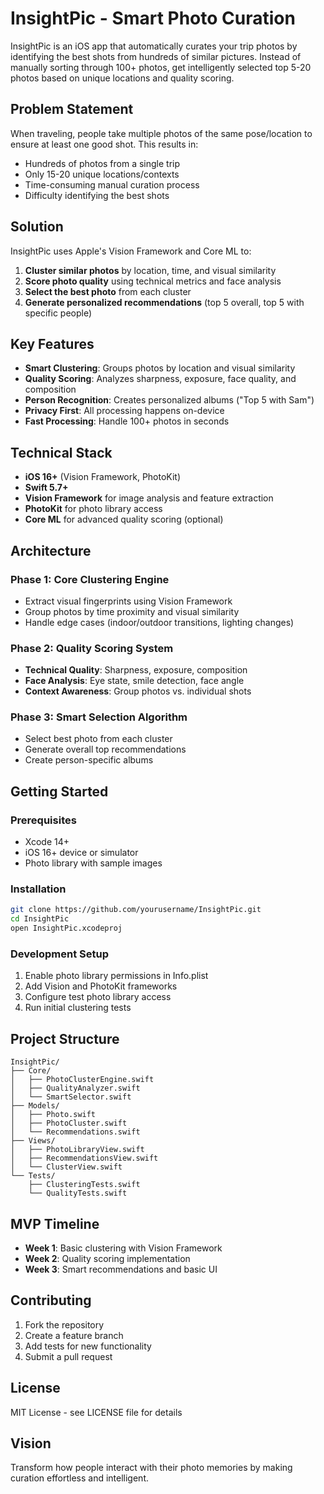 # InsightPic - Smart Photo Curation

InsightPic is an iOS app that automatically curates your trip photos by identifying the best shots from hundreds of similar pictures. Instead of manually sorting through 100+ photos, get intelligently selected top 5-20 photos based on unique locations and quality scoring.

## Problem Statement

When traveling, people take multiple photos of the same pose/location to ensure at least one good shot. This results in:
- Hundreds of photos from a single trip
- Only 15-20 unique locations/contexts
- Time-consuming manual curation process
- Difficulty identifying the best shots

## Solution

InsightPic uses Apple's Vision Framework and Core ML to:
1. **Cluster similar photos** by location, time, and visual similarity
2. **Score photo quality** using technical metrics and face analysis
3. **Select the best photo** from each cluster
4. **Generate personalized recommendations** (top 5 overall, top 5 with specific people)

## Key Features

- **Smart Clustering**: Groups photos by location and visual similarity
- **Quality Scoring**: Analyzes sharpness, exposure, face quality, and composition
- **Person Recognition**: Creates personalized albums ("Top 5 with Sam")
- **Privacy First**: All processing happens on-device
- **Fast Processing**: Handle 100+ photos in seconds

## Technical Stack

- **iOS 16+** (Vision Framework, PhotoKit)
- **Swift 5.7+**
- **Vision Framework** for image analysis and feature extraction
- **PhotoKit** for photo library access
- **Core ML** for advanced quality scoring (optional)

## Architecture

### Phase 1: Core Clustering Engine
- Extract visual fingerprints using Vision Framework
- Group photos by time proximity and visual similarity
- Handle edge cases (indoor/outdoor transitions, lighting changes)

### Phase 2: Quality Scoring System
- **Technical Quality**: Sharpness, exposure, composition
- **Face Analysis**: Eye state, smile detection, face angle
- **Context Awareness**: Group photos vs. individual shots

### Phase 3: Smart Selection Algorithm
- Select best photo from each cluster
- Generate overall top recommendations
- Create person-specific albums

## Getting Started

### Prerequisites
- Xcode 14+
- iOS 16+ device or simulator
- Photo library with sample images

### Installation
```bash
git clone https://github.com/yourusername/InsightPic.git
cd InsightPic
open InsightPic.xcodeproj
```

### Development Setup
1. Enable photo library permissions in Info.plist
2. Add Vision and PhotoKit frameworks
3. Configure test photo library access
4. Run initial clustering tests

## Project Structure
```
InsightPic/
├── Core/
│   ├── PhotoClusterEngine.swift
│   ├── QualityAnalyzer.swift
│   └── SmartSelector.swift
├── Models/
│   ├── Photo.swift
│   ├── PhotoCluster.swift
│   └── Recommendations.swift
├── Views/
│   ├── PhotoLibraryView.swift
│   ├── RecommendationsView.swift
│   └── ClusterView.swift
└── Tests/
    ├── ClusteringTests.swift
    └── QualityTests.swift
```

## MVP Timeline
- **Week 1**: Basic clustering with Vision Framework
- **Week 2**: Quality scoring implementation
- **Week 3**: Smart recommendations and basic UI

## Contributing
1. Fork the repository
2. Create a feature branch
3. Add tests for new functionality
4. Submit a pull request

## License
MIT License - see LICENSE file for details

## Vision
Transform how people interact with their photo memories by making curation effortless and intelligent.